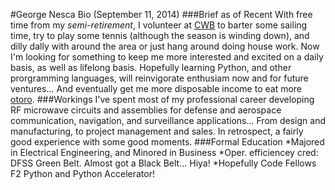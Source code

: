 #George Nesca Bio (September 11, 2014)
###Brief as of Recent
With free time from  my _semi-retirement_, I volunteer at [CWB](http://cwb.org) to barter some sailing time, try to play some tennis (although the season is winding down), and dilly dally with around the area or just hang around doing house work. Now I'm looking for something to keep me more interested and excited on a daily basis, as well as lifelong basis. Hopefully learning Python, and other prorgramming languages, will reinvigorate enthusiam now and for future ventures... And eventually get me more disposable income to eat more [otoro](http://otoro.com/).
###Workings
I've spent most of my professional career developing RF microwave circuits and assemblies for defense and aerospace communication, navigation, and surveillance applications... From design and manufacturing, to project management and sales. In retrospect, a fairly good experience with some good moments.
###Formal Education
    *Majored in Electrical Engineering, and Minored in Business 
    *Oper. efficiencey cred: DFSS Green Belt. Almost got a Black Belt... Hiya! 
    *Hopefully Code Fellows F2 Python and Python Accelerator!